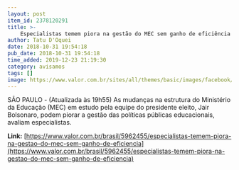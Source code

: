 ```yaml
---
layout: post
item_id: 2378120291
title: >-
    Especialistas temem piora na gestão do MEC sem ganho de eficiência
author: Tatu D'Oquei
date: 2018-10-31 19:54:18
pub_date: 2018-10-31 19:54:18
time_added: 2019-12-23 21:19:30
category: avisamos
tags: []
image: https://www.valor.com.br/sites/all/themes/basic/images/facebook/valor-big.jpg
---
```


SÃO PAULO - (Atualizada às 19h55) As mudanças na estrutura do Ministério da Educação (MEC) em estudo pela equipe do presidente eleito, Jair Bolsonaro, podem piorar a gestão das políticas públicas educacionais, avaliam especialistas.

**Link:** [https://www.valor.com.br/brasil/5962455/especialistas-temem-piora-na-gestao-do-mec-sem-ganho-de-eficiencia](https://www.valor.com.br/brasil/5962455/especialistas-temem-piora-na-gestao-do-mec-sem-ganho-de-eficiencia)

